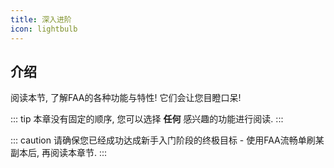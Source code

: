 ```yaml
---
title: 深入进阶
icon: lightbulb
---
```


## 介绍

阅读本节, 了解FAA的各种功能与特性! 它们会让您目瞪口呆!

::: tip 本章没有固定的顺序, 您可以选择 **任何** 感兴趣的功能进行阅读.
:::

::: caution 请确保您已经成功达成新手入门阶段的终极目标 - 使用FAA流畅单刷某副本后, 再阅读本章节.
:::